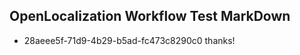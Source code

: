 ## OpenLocalization Workflow Test MarkDown
* 28aeee5f-71d9-4b29-b5ad-fc473c8290c0 
thanks!<!--HONumber=Mar16_HO1-->
